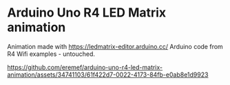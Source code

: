 # Arduino Uno R4 LED Matrix animation

Animation made with https://ledmatrix-editor.arduino.cc/
Arduino code from R4 Wifi examples - untouched.

https://github.com/eremef/arduino-uno-r4-led-matrix-animation/assets/34741103/61f422d7-0022-4173-84fb-e0ab8e1d9923



